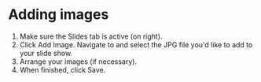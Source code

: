 # Adding images

1. Make sure the Slides tab is active (on right).
2. Click Add Image. Navigate to and select the JPG file you'd like to add to your slide show.
3. Arrange your images (if necessary).
4. When finished, click Save.
